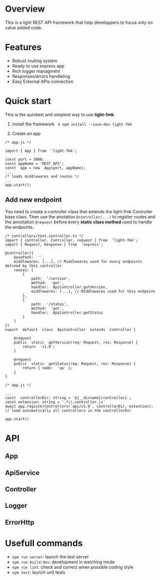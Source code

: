 # Overview

This is a light REST API framework that help developpers to fucus only on value added code. 

# Features
* Robust routing system
* Ready to use express app
* Rich logger managment
* Responses/errors handleling
* Easy External APIs connection

# Quick start
This is the quickest and simplest way to use **light-fmk**.
1. Install the framework
``` $ npm install --save-dev light-fmk```

2. Create an app
```
/* app.js */

import { App } from  'light-fmk';

const port = 3000;
const appName = 'REST_API';
const  app = new  App(port, appName);
...
/* loads middlewares and routes */
...
app.start();
```

## Add new endpoint
You need to create a controller class that extends the light-fmk Controller base class. Then use the anotation `@controller(...)` to register routes and the annotation `@request` before every **static class method** used to handle the endpoints.
```
/* controllers/test.controller.ts */
import { controller, Controller, request } from  'light-fmk';
import { Request, Response } from  'express';

@controller({
	basePath:  '',
	middlewares: [...], // Middlewares used for every endpoints defined by this controller 
	routes: [
		{
			path:  '/version',
			method:  'get',
			handler:  ApiController.getVersion,
			middlewares: [...], // Middlewares used for this endpoint
		},
		{
			path:  '/status',
			method:  'get',
			handler:  ApiController.getStatus
		}
	]
})
export  default  class  ApiController  extends  Controller {

	@request
	public  static  getVersion(req: Request, res: Response) {
		return  'v1.0';
	}

	@request
	public  static  getStatus(req: Request, res: Response) {
		return { node:  'up' };
	}
}
```

```
/* app.js */

...
const  controllerDir: string = `${__dirname}/controllers`;
const extension: string = '.*\\.controller.js'
await app.registerControllers(`api/v1.0`, controllerDir, extention); // load automatically all controllers in the controllerDir

app.start()
```

# API

## App
## ApiService
## Controller
## Logger
## ErrorHttp


# Usefull commands

*  `npm run server`: launch the test server
*  `npm run build:dev`: development in watching mode
*  `npm run lint`: check and correct when possible coding style
*  `npm test`: launch unit tests
